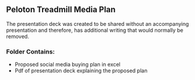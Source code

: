 ## Peloton Treadmill Media Plan
The presentation deck was created to be shared without an accompanying presentation and therefore, has additional writing that would normally be removed. 

### Folder Contains:
 * Proposed social media buying plan in excel 
 * Pdf of presentation deck explaining the proposed plan 
